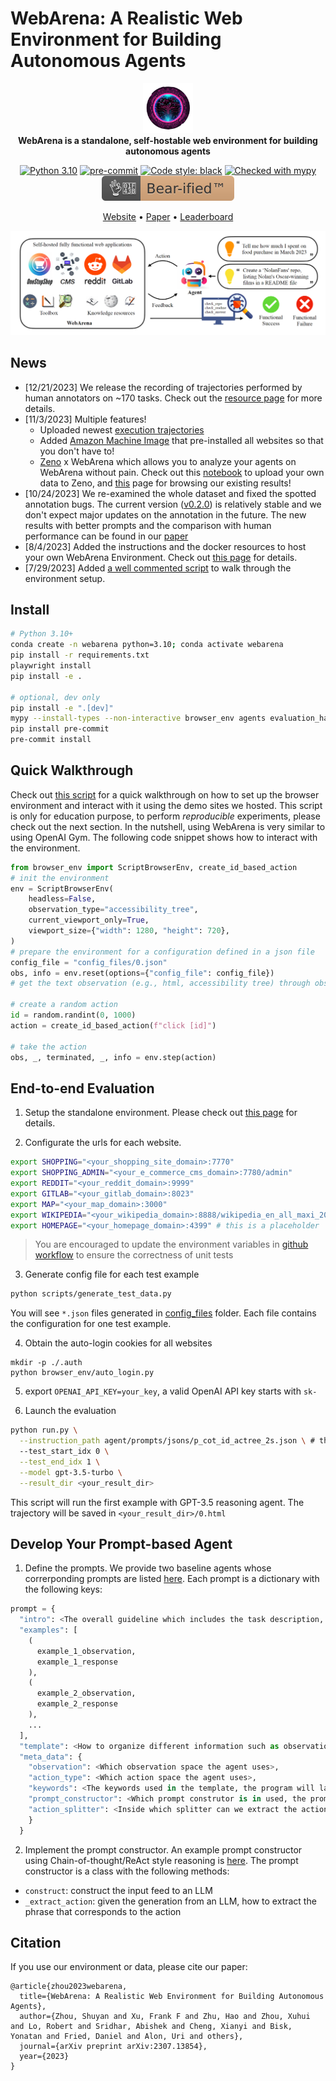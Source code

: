 # WebArena: A Realistic Web Environment for Building Autonomous Agents
<p align="center">
    <img src="media/logo.png" alt="Logo" width="80px">
    <br>
    <b>WebArena is a standalone, self-hostable web environment for building autonomous agents</b>
</p>


<p align="center">
<a href="https://www.python.org/downloads/release/python-3109/"><img src="https://img.shields.io/badge/python-3.10-blue.svg" alt="Python 3.10"></a>
<a href="https://pre-commit.com/"><img src="https://img.shields.io/badge/pre--commit-enabled-brightgreen?logo=pre-commit&logoColor=white" alt="pre-commit"></a>
<a href="https://github.com/psf/black"><img src="https://img.shields.io/badge/code%20style-black-000000.svg" alt="Code style: black"></a>
<a href="https://mypy-lang.org/"><img src="https://www.mypy-lang.org/static/mypy_badge.svg" alt="Checked with mypy"></a>
<a href="https://beartype.readthedocs.io"><img src="https://raw.githubusercontent.com/beartype/beartype-assets/main/badge/bear-ified.svg" alt="bear-ified"></a>
</p>

<p align="center">
<a href="https://webarena.dev/">Website</a> •
<a href="https://arxiv.org/abs/2307.13854">Paper</a> •
<a href="https://docs.google.com/spreadsheets/d/1M801lEpBbKSNwP-vDBkC_pF7LdyGU1f_ufZb_NWNBZQ/edit?usp=sharing">Leaderboard</a>
</p>

![Overview](media/overview.png)


## News
* [12/21/2023] We release the recording of trajectories performed by human annotators on ~170 tasks. Check out the [resource page](./resources/README.md#12212023-human-trajectories) for more details.
* [11/3/2023] Multiple features!
  * Uploaded newest [execution trajectories](./resources/README.md#1132023-execution-traces-from-our-experiments-v2)
  * Added [Amazon Machine Image](./environment_docker/README.md#pre-installed-amazon-machine-image) that pre-installed all websites so that you don't have to!
  * [Zeno](https://zenoml.com/) x WebArena which allows you to analyze your agents on WebArena without pain. Check out this [notebook](./scripts/webarena-zeno.ipynb) to upload your own data to Zeno, and [this](https://hub.zenoml.com/project/9db3e1cf-6e28-4cfc-aeec-1670cac01872/WebArena%20Tester/explore?params=eyJtb2RlbCI6ImdwdDM1LWRpcmVjdCIsIm1ldHJpYyI6eyJpZCI6NzQ5MiwibmFtZSI6InN1Y2Nlc3MiLCJ0eXBlIjoibWVhbiIsImNvbHVtbnMiOlsic3VjY2VzcyJdfSwiY29tcGFyaXNvbk1vZGVsIjoiZ3B0NC1jb3QiLCJjb21wYXJpc29uQ29sdW1uIjp7ImlkIjoiYTVlMDFiZDUtZTg0NS00M2I4LTllNDgtYTU4NzRiNDJjNjNhIiwibmFtZSI6ImNvbnRleHQiLCJjb2x1bW5UeXBlIjoiT1VUUFVUIiwiZGF0YVR5cGUiOiJOT01JTkFMIiwibW9kZWwiOiJncHQzNS1kaXJlY3QifSwiY29tcGFyZVNvcnQiOltudWxsLHRydWVdLCJtZXRyaWNSYW5nZSI6WzAsMV0sInNlbGVjdGlvbnMiOnsibWV0YWRhdGEiOnt9LCJzbGljZXMiOltdLCJ0YWdzIjpbXX19) page for browsing our existing results!
* [10/24/2023] We re-examined the whole dataset and fixed the spotted annotation bugs. The current version ([v0.2.0](https://github.com/web-arena-x/webarena/releases/tag/v0.2.0)) is relatively stable and we don't expect major updates on the annotation in the future. The new results with better prompts and the comparison with human performance can be found in our [paper](https://arxiv.org/abs/2307.13854)
* [8/4/2023] Added the instructions and the docker resources to host your own WebArena Environment. Check out [this page](environment_docker/README.md) for details.
* [7/29/2023] Added [a well commented script](minimal_example.py) to walk through the environment setup.
## Install
```bash
# Python 3.10+
conda create -n webarena python=3.10; conda activate webarena
pip install -r requirements.txt
playwright install
pip install -e .

# optional, dev only
pip install -e ".[dev]"
mypy --install-types --non-interactive browser_env agents evaluation_harness
pip install pre-commit
pre-commit install
```
## Quick Walkthrough
Check out [this script](minimal_example.py) for a quick walkthrough on how to set up the browser environment and interact with it using the demo sites we hosted. This script is only for education purpose, to perform *reproducible* experiments, please check out the next section. In the nutshell, using WebArena is very similar to using OpenAI Gym. The following code snippet shows how to interact with the environment.
```python
from browser_env import ScriptBrowserEnv, create_id_based_action
# init the environment
env = ScriptBrowserEnv(
    headless=False,
    observation_type="accessibility_tree",
    current_viewport_only=True,
    viewport_size={"width": 1280, "height": 720},
)
# prepare the environment for a configuration defined in a json file
config_file = "config_files/0.json"
obs, info = env.reset(options={"config_file": config_file})
# get the text observation (e.g., html, accessibility tree) through obs["text"]

# create a random action
id = random.randint(0, 1000)
action = create_id_based_action(f"click [id]")

# take the action
obs, _, terminated, _, info = env.step(action)
```
## End-to-end Evaluation
1. Setup the standalone environment.
Please check out [this page](environment_docker/README.md) for details.

2. Configurate the urls for each website.
```bash
export SHOPPING="<your_shopping_site_domain>:7770"
export SHOPPING_ADMIN="<your_e_commerce_cms_domain>:7780/admin"
export REDDIT="<your_reddit_domain>:9999"
export GITLAB="<your_gitlab_domain>:8023"
export MAP="<your_map_domain>:3000"
export WIKIPEDIA="<your_wikipedia_domain>:8888/wikipedia_en_all_maxi_2022-05/A/User:The_other_Kiwix_guy/Landing"
export HOMEPAGE="<your_homepage_domain>:4399" # this is a placeholder
```

> You are encouraged to update the environment variables in [github workflow](.github/workflows/tests.yml#L7) to ensure the correctness of unit tests

3. Generate config file for each test example
```bash
python scripts/generate_test_data.py
```
You will see `*.json` files generated in [config_files](./config_files) folder. Each file contains the configuration for one test example.

4. Obtain the auto-login cookies for all websites
```
mkdir -p ./.auth
python browser_env/auto_login.py
```
5. export `OPENAI_API_KEY=your_key`, a valid OpenAI API key starts with `sk-`

6. Launch the evaluation
```bash
python run.py \
  --instruction_path agent/prompts/jsons/p_cot_id_actree_2s.json \ # this is the reasoning agent prompt we used in the paper
  --test_start_idx 0 \
  --test_end_idx 1 \
  --model gpt-3.5-turbo \
  --result_dir <your_result_dir>
```
This script will run the first example with GPT-3.5 reasoning agent. The trajectory will be saved in `<your_result_dir>/0.html`

## Develop Your Prompt-based Agent
1. Define the prompts. We provide two baseline agents whose correrponding prompts are listed [here](./agent/prompts/raw). Each prompt is a dictionary with the following keys:
```python
prompt = {
  "intro": <The overall guideline which includes the task description, available action, hint and others>,
  "examples": [
    (
      example_1_observation,
      example_1_response
    ),
    (
      example_2_observation,
      example_2_response
    ),
    ...
  ],
  "template": <How to organize different information such as observation, previous action, instruction, url>,
  "meta_data": {
    "observation": <Which observation space the agent uses>,
    "action_type": <Which action space the agent uses>,
    "keywords": <The keywords used in the template, the program will later enumerate all keywords in the template to see if all of them are correctly replaced with the content>,
    "prompt_constructor": <Which prompt construtor is in used, the prompt constructor will construct the input feed to an LLM and extract the action from the generation, more details below>,
    "action_splitter": <Inside which splitter can we extract the action, used by the prompt constructor>
    }
  }
```

2. Implement the prompt constructor. An example prompt constructor using Chain-of-thought/ReAct style reasoning is [here](./agent/prompts/prompt_constructor.py#L184). The prompt constructor is a class with the following methods:
* `construct`: construct the input feed to an LLM
* `_extract_action`: given the generation from an LLM, how to extract the phrase that corresponds to the action

## Citation
If you use our environment or data, please cite our paper:
```
@article{zhou2023webarena,
  title={WebArena: A Realistic Web Environment for Building Autonomous Agents},
  author={Zhou, Shuyan and Xu, Frank F and Zhu, Hao and Zhou, Xuhui and Lo, Robert and Sridhar, Abishek and Cheng, Xianyi and Bisk, Yonatan and Fried, Daniel and Alon, Uri and others},
  journal={arXiv preprint arXiv:2307.13854},
  year={2023}
}
```
